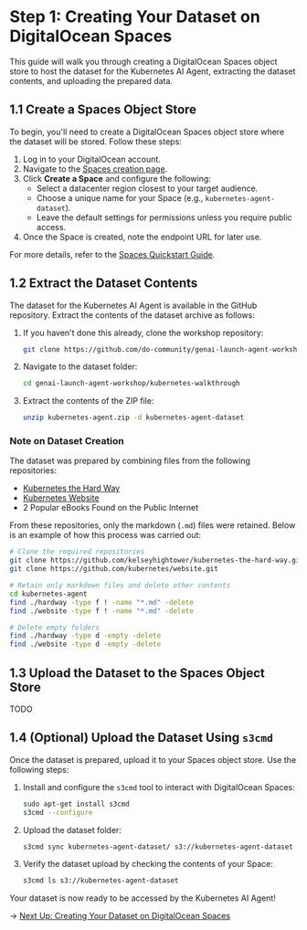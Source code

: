 # Step 1: Creating Your Dataset on DigitalOcean Spaces

This guide will walk you through creating a DigitalOcean Spaces object store to host the dataset for the Kubernetes AI Agent, extracting the dataset contents, and uploading the prepared data.

## 1.1 Create a Spaces Object Store

To begin, you'll need to create a DigitalOcean Spaces object store where the dataset will be stored. Follow these steps:

1. Log in to your DigitalOcean account.
2. Navigate to the [Spaces creation page](https://cloud.digitalocean.com/spaces).
3. Click **Create a Space** and configure the following:
   - Select a datacenter region closest to your target audience.
   - Choose a unique name for your Space (e.g., `kubernetes-agent-dataset`).
   - Leave the default settings for permissions unless you require public access.
4. Once the Space is created, note the endpoint URL for later use.

For more details, refer to the [Spaces Quickstart Guide](https://docs.digitalocean.com/products/spaces/getting-started/quickstart/).

## 1.2 Extract the Dataset Contents

The dataset for the Kubernetes AI Agent is available in the GitHub repository. Extract the contents of the dataset archive as follows:

1. If you haven't done this already, clone the workshop repository:

   ```bash
   git clone https://github.com/do-community/genai-launch-agent-workshop.git
   ```

2. Navigate to the dataset folder:

   ```bash
   cd genai-launch-agent-workshop/kubernetes-walkthrough
   ```

3. Extract the contents of the ZIP file:

   ```bash
   unzip kubernetes-agent.zip -d kubernetes-agent-dataset
   ```

### Note on Dataset Creation

The dataset was prepared by combining files from the following repositories:

- [Kubernetes the Hard Way](https://github.com/kelseyhightower/kubernetes-the-hard-way)
- [Kubernetes Website](https://github.com/kubernetes/website)
- 2 Popular eBooks Found on the Public Internet

From these repositories, only the markdown (`.md`) files were retained. Below is an example of how this process was carried out:

```bash
# Clone the required repositories
git clone https://github.com/kelseyhightower/kubernetes-the-hard-way.git
git clone https://github.com/kubernetes/website.git

# Retain only markdown files and delete other contents
cd kubernetes-agent
find ./hardway -type f ! -name "*.md" -delete
find ./website -type f ! -name "*.md" -delete

# Delete empty folders
find ./hardway -type d -empty -delete
find ./website -type d -empty -delete
```

## 1.3 Upload the Dataset to the Spaces Object Store

TODO

## 1.4 (Optional) Upload the Dataset Using `s3cmd`

Once the dataset is prepared, upload it to your Spaces object store. Use the following steps:

1. Install and configure the `s3cmd` tool to interact with DigitalOcean Spaces:

   ```bash
   sudo apt-get install s3cmd
   s3cmd --configure
   ```

2. Upload the dataset folder:

   ```bash
   s3cmd sync kubernetes-agent-dataset/ s3://kubernetes-agent-dataset
   ```

3. Verify the dataset upload by checking the contents of your Space:

   ```bash
   s3cmd ls s3://kubernetes-agent-dataset
   ```

Your dataset is now ready to be accessed by the Kubernetes AI Agent!

→ [Next Up: Creating Your Dataset on DigitalOcean Spaces](./KNOWLEDGE_BASE.md) 
